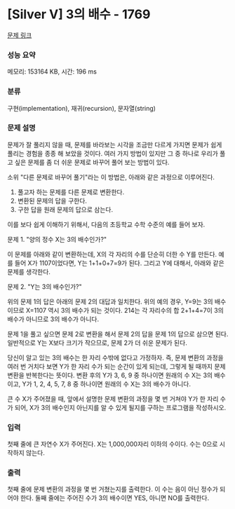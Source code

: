 # [Silver V] 3의 배수 - 1769 

[문제 링크](https://www.acmicpc.net/problem/1769) 

### 성능 요약

메모리: 153164 KB, 시간: 196 ms

### 분류

구현(implementation), 재귀(recursion), 문자열(string)

### 문제 설명

<p>문제가 잘 풀리지 않을 때, 문제를 바라보는 시각을 조금만 다르게 가지면 문제가 쉽게 풀리는 경험을 종종 해 보았을 것이다. 여러 가지 방법이 있지만 그 중 하나로 우리가 풀고 싶은 문제를 좀 더 쉬운 문제로 바꾸어 풀어 보는 방법이 있다.</p>

<p>소위 "다른 문제로 바꾸어 풀기"라는 이 방법은, 아래와 같은 과정으로 이루어진다.</p>

<ol>
	<li>풀고자 하는 문제를 다른 문제로 변환한다.</li>
	<li>변환된 문제의 답을 구한다.</li>
	<li>구한 답을 원래 문제의 답으로 삼는다.</li>
</ol>

<p>이를 보다 쉽게 이해하기 위해서, 다음의 초등학교 수학 수준의 예를 들어 보자.</p>

<p>문제 1. "양의 정수 X는 3의 배수인가?"</p>

<p>이 문제를 아래와 같이 변환하는데, X의 각 자리의 수를 단순히 더한 수 Y를 만든다. 예를 들어 X가 1107이었다면, Y는 1+1+0+7=9가 된다. 그리고 Y에 대해서, 아래와 같은 문제를 생각한다.</p>

<p>문제 2. "Y는 3의 배수인가?"</p>

<p>위의 문제 1의 답은 아래의 문제 2의 대답과 일치한다. 위의 예의 경우, Y=9는 3의 배수이므로 X=1107 역시 3의 배수가 되는 것이다. 214는 각 자리수의 합 2+1+4=7이 3의 배수가 아니므로 3의 배수가 아니다.</p>

<p>문제 1을 풀고 싶으면 문제 2로 변환을 해서 문제 2의 답을 문제 1의 답으로 삼으면 된다. 일반적으로 Y는 X보다 크기가 작으므로, 문제 2가 더 쉬운 문제가 된다.</p>

<p>당신이 알고 있는 3의 배수는 한 자리 수밖에 없다고 가정하자. 즉, 문제 변환의 과정을 여러 번 거치다 보면 Y가 한 자리 수가 되는 순간이 있게 되는데, 그렇게 될 때까지 문제 변환을 반복한다는 뜻이다. 변환 후의 Y가 3, 6, 9 중 하나이면 원래의 수 X는 3의 배수이고, Y가 1, 2, 4, 5, 7, 8 중 하나이면 원래의 수 X는 3의 배수가 아니다.</p>

<p>큰 수 X가 주어졌을 때, 앞에서 설명한 문제 변환의 과정을 몇 번 거쳐야 Y가 한 자리 수가 되어, X가 3의 배수인지 아닌지를 알 수 있게 될지를 구하는 프로그램을 작성하시오.</p>

### 입력 

 <p>첫째 줄에 큰 자연수 X가 주어진다. X는 1,000,000자리 이하의 수이다. 수는 0으로 시작하지 않는다.</p>

### 출력 

 <p>첫째 줄에 문제 변환의 과정을 몇 번 거쳤는지를 출력한다. 이 수는 음이 아닌 정수가 되어야 한다. 둘째 줄에는 주어진 수가 3의 배수이면 YES, 아니면 NO를 출력한다.</p>

